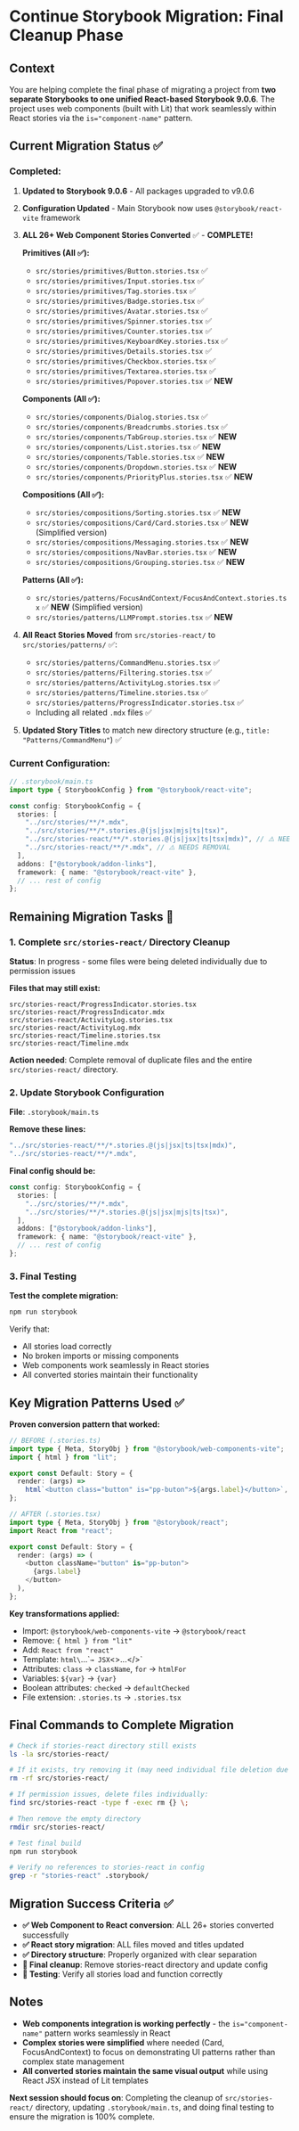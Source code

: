 # Continue Storybook Migration: Final Cleanup Phase

## Context

You are helping complete the final phase of migrating a project from **two separate Storybooks to one unified React-based Storybook 9.0.6**. The project uses web components (built with Lit) that work seamlessly within React stories via the `is="component-name"` pattern.

## Current Migration Status ✅

### Completed:

1. **Updated to Storybook 9.0.6** - All packages upgraded to v9.0.6
2. **Configuration Updated** - Main Storybook now uses `@storybook/react-vite` framework
3. **ALL 26+ Web Component Stories Converted** ✅ - **COMPLETE!**

   **Primitives (All ✅):**

   - `src/stories/primitives/Button.stories.tsx` ✅
   - `src/stories/primitives/Input.stories.tsx` ✅
   - `src/stories/primitives/Tag.stories.tsx` ✅
   - `src/stories/primitives/Badge.stories.tsx` ✅
   - `src/stories/primitives/Avatar.stories.tsx` ✅
   - `src/stories/primitives/Spinner.stories.tsx` ✅
   - `src/stories/primitives/Counter.stories.tsx` ✅
   - `src/stories/primitives/KeyboardKey.stories.tsx` ✅
   - `src/stories/primitives/Details.stories.tsx` ✅
   - `src/stories/primitives/Checkbox.stories.tsx` ✅
   - `src/stories/primitives/Textarea.stories.tsx` ✅
   - `src/stories/primitives/Popover.stories.tsx` ✅ **NEW**

   **Components (All ✅):**

   - `src/stories/components/Dialog.stories.tsx` ✅
   - `src/stories/components/Breadcrumbs.stories.tsx` ✅
   - `src/stories/components/TabGroup.stories.tsx` ✅ **NEW**
   - `src/stories/components/List.stories.tsx` ✅ **NEW**
   - `src/stories/components/Table.stories.tsx` ✅ **NEW**
   - `src/stories/components/Dropdown.stories.tsx` ✅ **NEW**
   - `src/stories/components/PriorityPlus.stories.tsx` ✅ **NEW**

   **Compositions (All ✅):**

   - `src/stories/compositions/Sorting.stories.tsx` ✅ **NEW**
   - `src/stories/compositions/Card/Card.stories.tsx` ✅ **NEW** (Simplified version)
   - `src/stories/compositions/Messaging.stories.tsx` ✅ **NEW**
   - `src/stories/compositions/NavBar.stories.tsx` ✅ **NEW**
   - `src/stories/compositions/Grouping.stories.tsx` ✅ **NEW**

   **Patterns (All ✅):**

   - `src/stories/patterns/FocusAndContext/FocusAndContext.stories.tsx` ✅ **NEW** (Simplified version)
   - `src/stories/patterns/LLMPrompt.stories.tsx` ✅ **NEW**

4. **All React Stories Moved** from `src/stories-react/` to `src/stories/patterns/` ✅:

   - `src/stories/patterns/CommandMenu.stories.tsx` ✅
   - `src/stories/patterns/Filtering.stories.tsx` ✅
   - `src/stories/patterns/ActivityLog.stories.tsx` ✅
   - `src/stories/patterns/Timeline.stories.tsx` ✅
   - `src/stories/patterns/ProgressIndicator.stories.tsx` ✅
   - Including all related `.mdx` files ✅

5. **Updated Story Titles** to match new directory structure (e.g., `title: "Patterns/CommandMenu"`) ✅

### Current Configuration:

```typescript
// .storybook/main.ts
import type { StorybookConfig } from "@storybook/react-vite";

const config: StorybookConfig = {
  stories: [
    "../src/stories/**/*.mdx",
    "../src/stories/**/*.stories.@(js|jsx|mjs|ts|tsx)",
    "../src/stories-react/**/*.stories.@(js|jsx|ts|tsx|mdx)", // ⚠️ NEEDS REMOVAL
    "../src/stories-react/**/*.mdx", // ⚠️ NEEDS REMOVAL
  ],
  addons: ["@storybook/addon-links"],
  framework: { name: "@storybook/react-vite" },
  // ... rest of config
};
```

## Remaining Migration Tasks 🚧

### 1. Complete `src/stories-react/` Directory Cleanup

**Status**: In progress - some files were being deleted individually due to permission issues

**Files that may still exist:**

```
src/stories-react/ProgressIndicator.stories.tsx
src/stories-react/ProgressIndicator.mdx
src/stories-react/ActivityLog.stories.tsx
src/stories-react/ActivityLog.mdx
src/stories-react/Timeline.stories.tsx
src/stories-react/Timeline.mdx
```

**Action needed**: Complete removal of duplicate files and the entire `src/stories-react/` directory.

### 2. Update Storybook Configuration

**File**: `.storybook/main.ts`

**Remove these lines:**

```typescript
"../src/stories-react/**/*.stories.@(js|jsx|ts|tsx|mdx)",
"../src/stories-react/**/*.mdx",
```

**Final config should be:**

```typescript
const config: StorybookConfig = {
  stories: [
    "../src/stories/**/*.mdx",
    "../src/stories/**/*.stories.@(js|jsx|mjs|ts|tsx)",
  ],
  addons: ["@storybook/addon-links"],
  framework: { name: "@storybook/react-vite" },
  // ... rest of config
};
```

### 3. Final Testing

**Test the complete migration:**

```bash
npm run storybook
```

Verify that:

- All stories load correctly
- No broken imports or missing components
- Web components work seamlessly in React stories
- All converted stories maintain their functionality

## Key Migration Patterns Used ✅

**Proven conversion pattern that worked:**

```typescript
// BEFORE (.stories.ts)
import type { Meta, StoryObj } from "@storybook/web-components-vite";
import { html } from "lit";

export const Default: Story = {
  render: (args) =>
    html`<button class="button" is="pp-buton">${args.label}</button>`,
};

// AFTER (.stories.tsx)
import type { Meta, StoryObj } from "@storybook/react";
import React from "react";

export const Default: Story = {
  render: (args) => (
    <button className="button" is="pp-buton">
      {args.label}
    </button>
  ),
};
```

**Key transformations applied:**

- Import: `@storybook/web-components-vite` → `@storybook/react`
- Remove: `{ html } from "lit"`
- Add: `React from "react"`
- Template: `html\`...\``→ JSX`<>...</>`
- Attributes: `class` → `className`, `for` → `htmlFor`
- Variables: `${var}` → `{var}`
- Boolean attributes: `checked` → `defaultChecked`
- File extension: `.stories.ts` → `.stories.tsx`

## Final Commands to Complete Migration

```bash
# Check if stories-react directory still exists
ls -la src/stories-react/

# If it exists, try removing it (may need individual file deletion due to permissions)
rm -rf src/stories-react/

# If permission issues, delete files individually:
find src/stories-react -type f -exec rm {} \;

# Then remove the empty directory
rmdir src/stories-react/

# Test final build
npm run storybook

# Verify no references to stories-react in config
grep -r "stories-react" .storybook/
```

## Migration Success Criteria ✅

- **✅ Web Component to React conversion**: ALL 26+ stories converted successfully
- **✅ React story migration**: ALL files moved and titles updated
- **✅ Directory structure**: Properly organized with clear separation
- **🚧 Final cleanup**: Remove stories-react directory and update config
- **🚧 Testing**: Verify all stories load and function correctly

## Notes

- **Web components integration is working perfectly** - the `is="component-name"` pattern works seamlessly in React
- **Complex stories were simplified** where needed (Card, FocusAndContext) to focus on demonstrating UI patterns rather than complex state management
- **All converted stories maintain the same visual output** while using React JSX instead of Lit templates

**Next session should focus on**: Completing the cleanup of `src/stories-react/` directory, updating `.storybook/main.ts`, and doing final testing to ensure the migration is 100% complete.
